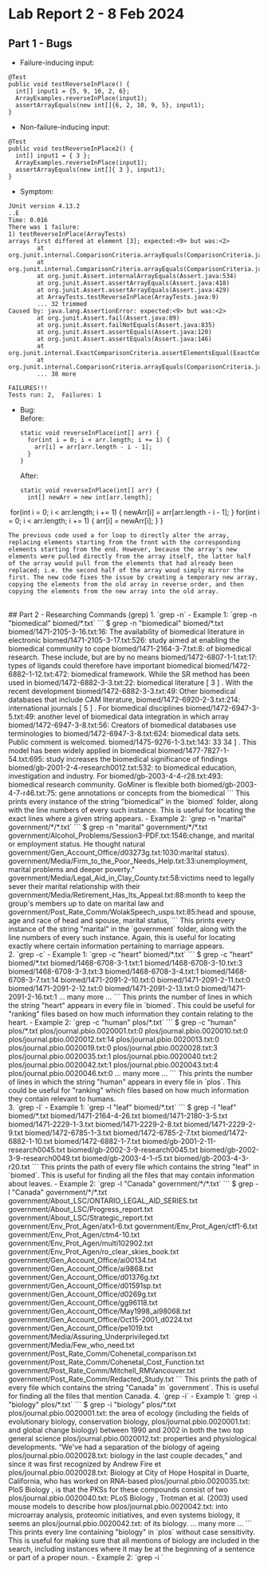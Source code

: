 # Lab Report 2 - 8 Feb 2024
## Part 1 - Bugs
- Failure-inducing input:
```
@Test 
public void testReverseInPlace() {
  int[] input1 = {5, 9, 10, 2, 6};
  ArrayExamples.reverseInPlace(input1);
  assertArrayEquals(new int[]{6, 2, 10, 9, 5}, input1);
}
```
- Non-failure-inducing input:
```
@Test 
public void testReverseInPlace2() {
  int[] input1 = { 3 };
  ArrayExamples.reverseInPlace(input1);
  assertArrayEquals(new int[]{ 3 }, input1);
}
```
- Symptom:
```
JUnit version 4.13.2
..E
Time: 0.016
There was 1 failure:
1) testReverseInPlace(ArrayTests)
arrays first differed at element [3]; expected:<9> but was:<2>
        at org.junit.internal.ComparisonCriteria.arrayEquals(ComparisonCriteria.java:78)
        at org.junit.internal.ComparisonCriteria.arrayEquals(ComparisonCriteria.java:28)
        at org.junit.Assert.internalArrayEquals(Assert.java:534)
        at org.junit.Assert.assertArrayEquals(Assert.java:418)
        at org.junit.Assert.assertArrayEquals(Assert.java:429)
        at ArrayTests.testReverseInPlace(ArrayTests.java:9)
        ... 32 trimmed
Caused by: java.lang.AssertionError: expected:<9> but was:<2>
        at org.junit.Assert.fail(Assert.java:89)
        at org.junit.Assert.failNotEquals(Assert.java:835)
        at org.junit.Assert.assertEquals(Assert.java:120)
        at org.junit.Assert.assertEquals(Assert.java:146)
        at org.junit.internal.ExactComparisonCriteria.assertElementsEqual(ExactComparisonCriteria.java:8)
        at org.junit.internal.ComparisonCriteria.arrayEquals(ComparisonCriteria.java:76)
        ... 38 more
‎ 
FAILURES!!!
Tests run: 2,  Failures: 1
```
- Bug:
  <br />
  Before:
  ```
  static void reverseInPlace(int[] arr) {
    for(int i = 0; i < arr.length; i += 1) {
      arr[i] = arr[arr.length - i - 1];
    }
  }
  ```
  After:
  ```
  static void reverseInPlace(int[] arr) {
    int[] newArr = new int[arr.length];
‎ 
    for(int i = 0; i < arr.length; i += 1) {
      newArr[i] = arr[arr.length - i - 1];
    }
    for(int i = 0; i < arr.length; i += 1) {
      arr[i] = newArr[i];
    }
  }
  ```
The previous code used a for loop to directly alter the array, replacing elements starting from the front with the corresponding elements starting from the end. However, because the array's new elements were pulled directly from the array itself, the latter half of the array would pull from the elements that had already been replaced; i.e. the second half of the array woud simply mirror the first. The new code fixes the issue by creating a temporary new array, copying the elements from the old array in reverse order, and then copying the elements from the new array into the old array.
```
<br />
## Part 2 - Researching Commands (grep)
1. `grep -n`
  - Example 1: `grep -n "biomedical" biomed/*.txt`
    ```
    $ grep -n "biomedical" biomed/*.txt
    biomed/1471-2105-3-16.txt:16:        The availability of biomedical literature in electronic
    biomed/1471-2105-3-17.txt:526:        study aimed at enabling the biomedical community to cope
    biomed/1471-2164-3-7.txt:8:        of biomedical research. These include, but are by no means
    biomed/1472-6807-1-1.txt:17:        types of ligands could therefore have important biomedical
    biomed/1472-6882-1-12.txt:472:        biomedical framework. While the SR method has been used in
    biomed/1472-6882-3-3.txt:22:        biomedical literature [ 3 ] . With the recent development
    biomed/1472-6882-3-3.txt:49:        Other biomedical databases that include CAM literature,
    biomed/1472-6920-2-3.txt:214:        international journals [ 5 ] . For biomedical disciplines
    biomed/1472-6947-3-5.txt:49:        another level of biomedical data integration in which array
    biomed/1472-6947-3-8.txt:56:          Creators of biomedical databases use terminologies to
    biomed/1472-6947-3-8.txt:624:        biomedical data sets. Public comment is welcomed.
    biomed/1475-9276-1-3.txt:143:        33 34 ] . This model has been widely applied in biomedical
    biomed/1477-7827-1-54.txt:695:        study increases the biomedical significance of findings
    biomed/gb-2001-2-4-research0012.txt:532:        to biomedical education, investigation and industry. For
    biomed/gb-2003-4-4-r28.txt:493:        biomedical research community. GoMiner is flexible both
    biomed/gb-2003-4-7-r46.txt:75:        gene annotations or concepts from the biomedical
    ```
    This prints every instance of the string "biomedical" in the `biomed` folder, along with the line numbers of every such instance. This is useful for locating the exact lines where a given string appears.
  - Example 2: `grep -n "marital" government/*/*.txt`
    ```
    $ grep -n "marital" government/*/*.txt
    government/Alcohol_Problems/Session3-PDF.txt:1546:change, and marital or employment status. He thought natural
    government/Gen_Account_Office/d03273g.txt:1030:marital status).
    government/Media/Firm_to_the_Poor_Needs_Help.txt:33:unemployment, marital problems and deeper poverty."
    government/Media/Legal_Aid_in_Clay_County.txt:58:victims need to legally sever their marital relationship with their
    government/Media/Retirement_Has_Its_Appeal.txt:88:month to keep the group's members up to date on marital law and
    government/Post_Rate_Comm/WolakSpeech_usps.txt:85:head and spouse, age and race of head and spouse, marital status,
    ```
    This prints every instance of the string "marital" in the `government` folder, along with the line numbers of every such instance. Again, this is useful for locating exactly where certain information pertaining to marriage appears.
<br />
2. `grep -c`
  - Example 1: `grep -c "heart" biomed/*.txt`
    ```
    $ grep -c "heart" biomed/*.txt
    biomed/1468-6708-3-1.txt:1
    biomed/1468-6708-3-10.txt:3
    biomed/1468-6708-3-3.txt:3
    biomed/1468-6708-3-4.txt:1
    biomed/1468-6708-3-7.txt:14
    biomed/1471-2091-2-10.txt:0
    biomed/1471-2091-2-11.txt:0
    biomed/1471-2091-2-12.txt:0
    biomed/1471-2091-2-13.txt:0
    biomed/1471-2091-2-16.txt:1
    ... many more ...
    ```
    This prints the number of lines in which the string "heart" appears in every file in `biomed`. This could be useful for "ranking" files based on how much information they contain relating to the heart.
  - Example 2: `grep -c "human" plos/*.txt`
    ```
    $ grep -c "human" plos/*.txt
    plos/journal.pbio.0020001.txt:0
    plos/journal.pbio.0020010.txt:0
    plos/journal.pbio.0020012.txt:14
    plos/journal.pbio.0020013.txt:0
    plos/journal.pbio.0020019.txt:0
    plos/journal.pbio.0020028.txt:3
    plos/journal.pbio.0020035.txt:1
    plos/journal.pbio.0020040.txt:2
    plos/journal.pbio.0020042.txt:1
    plos/journal.pbio.0020043.txt:4
    plos/journal.pbio.0020046.txt:0
    ... many more ...
    ```
    This prints the number of lines in which the string "human" appears in every file in `plos`. This could be useful for "ranking" which files based on how much information they contain relevant to humans.
<br />
3. `grep -l`
  - Example 1: `grep -l "leaf" biomed/*.txt`
    ```
    $ grep -l "leaf" biomed/*.txt
    biomed/1471-2164-4-26.txt
    biomed/1471-2180-3-5.txt
    biomed/1471-2229-1-3.txt
    biomed/1471-2229-2-8.txt
    biomed/1471-2229-2-9.txt
    biomed/1472-6785-1-3.txt
    biomed/1472-6785-2-7.txt
    biomed/1472-6882-1-10.txt
    biomed/1472-6882-1-7.txt
    biomed/gb-2001-2-11-research0045.txt
    biomed/gb-2002-3-9-research0045.txt
    biomed/gb-2002-3-9-research0049.txt
    biomed/gb-2003-4-1-r5.txt
    biomed/gb-2003-4-3-r20.txt
    ```
    This prints the path of every file which contains the string "leaf" in `biomed`. This is useful for finding all the files that may contain information about leaves.
  - Example 2: `grep -l "Canada" government/*/*.txt`
    ```
    $ grep -l "Canada" government/*/*.txt
    government/About_LSC/ONTARIO_LEGAL_AID_SERIES.txt
    government/About_LSC/Progress_report.txt
    government/About_LSC/Strategic_report.txt
    government/Env_Prot_Agen/atx1-6.txt
    government/Env_Prot_Agen/ctf1-6.txt
    government/Env_Prot_Agen/ctm4-10.txt
    government/Env_Prot_Agen/multi102902.txt
    government/Env_Prot_Agen/ro_clear_skies_book.txt
    government/Gen_Account_Office/ai00134.txt
    government/Gen_Account_Office/ai9868.txt
    government/Gen_Account_Office/d01376g.txt
    government/Gen_Account_Office/d01591sp.txt
    government/Gen_Account_Office/d0269g.txt
    government/Gen_Account_Office/gg96118.txt
    government/Gen_Account_Office/May1998_ai98068.txt
    government/Gen_Account_Office/Oct15-2001_d0224.txt
    government/Gen_Account_Office/pe1019.txt
    government/Media/Assuring_Underprivileged.txt
    government/Media/Few_who_need.txt
    government/Post_Rate_Comm/Cohenetal_comparison.txt
    government/Post_Rate_Comm/Cohenetal_Cost_Function.txt
    government/Post_Rate_Comm/Mitchell_RMVancouver.txt
    government/Post_Rate_Comm/Redacted_Study.txt
    ```
    This prints the path of every file which contains the string "Canada" in `government`. This is useful for finding all the files that mention Canada.
4. `grep -i`
  - Example 1: `grep -i "biology" plos/*.txt`
    ```
    $ grep -i "biology" plos/*.txt
    plos/journal.pbio.0020001.txt:        the area of ecology (including the fields of evolutionary biology, conservation biology,
    plos/journal.pbio.0020001.txt:        and global change biology) between 1990 and 2002 in both the two top general science
    plos/journal.pbio.0020012.txt:        properties and physiological developments. “We've had a separation of the biology of ageing
    plos/journal.pbio.0020028.txt:        biology in the last couple decades,” and since it was first recognized by Andrew Fire et
    plos/journal.pbio.0020028.txt:        Biology at City of Hope Hospital in Duarte, California, who has worked on RNA-based
    plos/journal.pbio.0020035.txt:        PloS Biology , is that the PKSs for these compounds consist of two
    plos/journal.pbio.0020040.txt:        PLoS Biology , Trotman et al. (2003) used mouse models to describe how
    plos/journal.pbio.0020042.txt:        into microarray analysis, proteomic initiatives, and even systems biology, it seems an
    plos/journal.pbio.0020042.txt:        of its biology.
    ... many more ...
    ```
    This prints every line containing "biology" in `plos` without case sensitivity. This is useful for making sure that all mentions of biology are included in the search, including instances where it may be at the beginning of a sentence or part of a proper noun.
  - Example 2: `grep -i `
